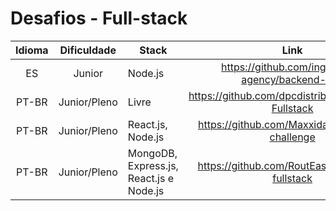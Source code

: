 # Desafios - Full-stack

Idioma | Dificuldade | Stack | Link
:---:|:---:|---|:---:
ES | Junior | Node.js | https://github.com/ingenious-agency/backend-test  
PT-BR | Junior/Pleno | Livre | https://github.com/dpcdistribuidor/Desafio-Fullstack
PT-BR | Junior/Pleno | React.js, Node.js | https://github.com/Maxxidata/fullstack-challenge
PT-BR | Junior/Pleno | MongoDB, Express.js, React.js e Node.js | https://github.com/RoutEasy/challenge-fullstack

